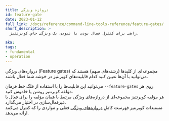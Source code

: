```yaml
---
title: دروازه ویژگی
id: feature-gate
date: 2023-01-12
full_link: /docs/reference/command-line-tools-reference/feature-gates/
short_description: >
  راهی برای کنترل فعال بودن یا نبودن یک ویژگی خاص کوبرنتیز.

aka: 
tags:
- fundamental
- operation
---
```


دروازه‌های ویژگی (Feature gates) مجموعه‌ای از کلیدها (رشته‌های مبهم) هستند که می‌توانید با آن‌ها تعیین کنید کدام قابلیت‌های کوبرنتیز در خوشه شما فعال باشند.

<!--more-->

می‌توانید این قابلیت‌ها را با استفاده از فلگ خط فرمان `--feature-gates` روی هر مؤلفه کوبرنتیز روشن یا خاموش کنید.  
هر مؤلفه کوبرنتیز مجموعه‌ای از دروازه‌های ویژگی مرتبط با همان مؤلفه را برای فعال یا غیرفعال‌سازی در اختیار می‌گذارد.  
مستندات کوبرنتیز فهرست کاملِ [دروازه‌های ویژگی](/docs/reference/command-line-tools-reference/feature-gates/) فعلی و مواردی را که کنترل می‌کنند ارائه می‌دهد.
